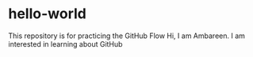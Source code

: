 # hello-world
This repository is for practicing the GitHub Flow
Hi, I am Ambareen. I am interested in learning about GitHub 
